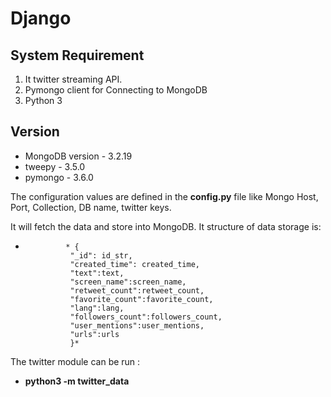 # Django

## System Requirement

1. It twitter streaming API.
2. Pymongo client for Connecting to MongoDB
3. Python 3

## Version
- MongoDB version - 3.2.19
- tweepy - 3.5.0
- pymongo - 3.6.0

The configuration values are defined in the **config.py** file like Mongo Host, Port, Collection, DB name, twitter keys.

It will fetch the data and store into MongoDB. It structure of data storage is:

-              * {
                "_id": id_str,
                "created_time": created_time,
                "text":text,
                "screen_name":screen_name,
                "retweet_count":retweet_count,
                "favorite_count":favorite_count,
                "lang":lang,
                "followers_count":followers_count,
                "user_mentions":user_mentions,
                "urls":urls
                }*

The twitter module can be run :
- **python3 -m twitter_data**

